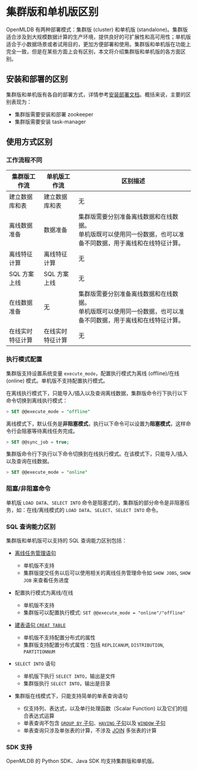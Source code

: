 # 集群版和单机版区别

OpenMLDB 有两种部署模式：集群版 (cluster) 和单机版 (standalone)。集群版适合涉及到大规模数据计算的生产环境，提供良好的可扩展性和高可用性；单机版适合于小数据场景或者试用目的，更加方便部署和使用。集群版和单机版在功能上完全一致，但是在某些方面上会有区别，本文将介绍集群版和单机版的各方面区别。

## 安装和部署的区别

集群版和单机版有各自的部署方式，详情参考[安装部署文档](../deploy/install_deploy)。概括来说，主要的区别表现为：

- 集群版需要安装和部署 zookeeper
- 集群版需要安装 task-manager

## 使用方式区别

### 工作流程不同

| 集群版工作流     | 单机版工作流     | 区别描述                                                     |
| ---------------- | ---------------- | ------------------------------------------------------------ |
| 建立数据库和表   | 建立数据库和表   | 无                                                           |
| 离线数据准备     | 数据准备         | 集群版需要分别准备离线数据和在线数据。<br />单机版既可以使用同一份数据，也可以准备不同数据，用于离线和在线特征计算。 |
| 离线特征计算     | 离线特征计算     | 无                                                           |
| SQL 方案上线     | SQL 方案上线     | 无                                                           |
| 在线数据准备     | 无               | 集群版需要分别准备离线数据和在线数据。<br />单机版既可以使用同一份数据，也可以准备不同数据，用于离线和在线特征计算。 |
| 在线实时特征计算 | 在线实时特征计算 | 无                                                           |                                                         |

### 执行模式配置

集群版支持设置系统变量 `execute_mode`，配置执行模式为离线 (offline)/在线 (online) 模式。单机版不支持配置执行模式。

在离线执行模式下，只能导入/插入以及查询离线数据，集群版命令行下执行以下命令切换到离线执行模式：

```SQL
> SET @@execute_mode = "offline"
```

离线模式下，默认任务是**非阻塞模式**，执行以下命令可以设置为**阻塞模式**，这样命令行会阻塞等待离线任务完成。

```SQL
> SET @@sync_job = true;
```

集群版命令行下执行以下命令切换到在线执行模式。在该模式下，只能导入/插入以及查询在线数据。

```SQL
> SET @@execute_mode = "online"
```

### 阻塞/非阻塞命令

单机版 `LOAD DATA`、`SELECT INTO` 命令是阻塞式的，集群版的部分命令是非阻塞任务，如：在线/离线模式的 `LOAD DATA`、`SELECT`、`SELECT INTO` 命令。

### SQL 查询能力区别

集群版和单机版可以支持的 SQL 查询能力区别包括：

- [离线任务管理语句](../openmldb_sql/task_manage/SHOW_JOB.md)
  - 单机版不支持
  - 集群版提交任务以后可以使用相关的离线任务管理命令如 `SHOW JOBS`, `SHOW JOB` 来查看任务进度

- 配置执行模式为离线/在线
  - 单机版不支持
  - 集群版可以配置执行模式: `SET @@execute_mode = "online"/"offline"`

- [建表语句 `CREAT TABLE`](../openmldb_sql/ddl/CREATE_TABLE_STATEMENT.md)
  - 单机版不支持配置分布式的属性
  - 集群版支持配置分布式属性：包括 `REPLICANUM`, `DISTRIBUTION`, `PARTITIONNUM`

- `SELECT INTO` 语句
  - 单机版下执行 `SELECT INTO`，输出是文件
  - 集群版执行 `SELECT INTO`，输出是目录
  
- 集群版在线模式下，只能支持简单的单表查询语句
  - 仅支持列、表达式，以及单行处理函数（Scalar Function) 以及它们的组合表达式运算
  - 单表查询不包含 [`GROUP BY` 子句](../openmldb_sql/dql/JOIN_CLAUSE.md)、[`HAVING` 子句](../openmldb_sql/dql/HAVING_CLAUSE.md)以及 [`WINDOW` 子句](../reference/sql/dql/WINDOW_CLAUSE.md)
  - 单表查询只涉及单张表的计算，不涉及 [JOIN](../openmldb_sql/dql/JOIN_CLAUSE.md) 多张表的计算

### **SDK** **支持**

OpenMLDB 的 Python SDK、Java SDK 均支持集群版和单机版。
